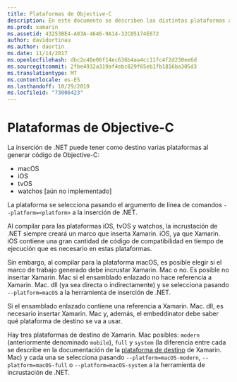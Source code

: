 ```yaml
---
title: Plataformas de Objective-C
description: En este documento se describen las distintas plataformas a las que la incrustación .NET puede dirigirse al trabajar con código de Objective-C. Se describen macOS, iOS, tvOS y watchos.
ms.prod: xamarin
ms.assetid: 43253BE4-A03A-4646-9A14-32C05174E672
author: davidortinau
ms.author: daortin
ms.date: 11/14/2017
ms.openlocfilehash: dbc2c40e06f14ec636b4aa4cc11fc4f2d230ee6d
ms.sourcegitcommit: 2fbe4932a319af4ebc829f65eb1fb1816ba305d3
ms.translationtype: MT
ms.contentlocale: es-ES
ms.lasthandoff: 10/29/2019
ms.locfileid: "73006423"
---
```

# <a name="objective-c-platforms"></a>Plataformas de Objective-C

La inserción de .NET puede tener como destino varias plataformas al generar código de Objective-C:

* macOS
* iOS
* tvOS
* watchos [aún no implementado]

La plataforma se selecciona pasando el argumento de línea de comandos `--platform=<platform>` a la inserción de .NET.

Al compilar para las plataformas iOS, tvOS y watchos, la incrustación de .NET siempre creará un marco que inserta Xamarin. iOS, ya que Xamarin. iOS contiene una gran cantidad de código de compatibilidad en tiempo de ejecución que es necesario en estas plataformas.

Sin embargo, al compilar para la plataforma macOS, es posible elegir si el marco de trabajo generado debe incrustar Xamarin. Mac o no. Es posible no insertar Xamarin. Mac si el ensamblado enlazado no hace referencia a Xamarin. Mac. dll (ya sea directa o indirectamente) y se selecciona pasando `--platform=macOS` a la herramienta de inserción de .NET.

Si el ensamblado enlazado contiene una referencia a Xamarin. Mac. dll, es necesario insertar Xamarin. Mac y, además, el embeddinator debe saber qué plataforma de destino se va a usar.

Hay tres plataformas de destino de Xamarin. Mac posibles: `modern` (anteriormente denominado `mobile`), `full` y `system` (la diferencia entre cada se describe en la documentación de la [plataforma de destino][1] de Xamarin. Mac) y cada una se selecciona pasando `--platform=macOS-modern`, `--platform=macOS-full` o `--platform=macOS-system` a la herramienta de incrustación de .NET.

[1]: ~/mac/platform/target-framework.md
